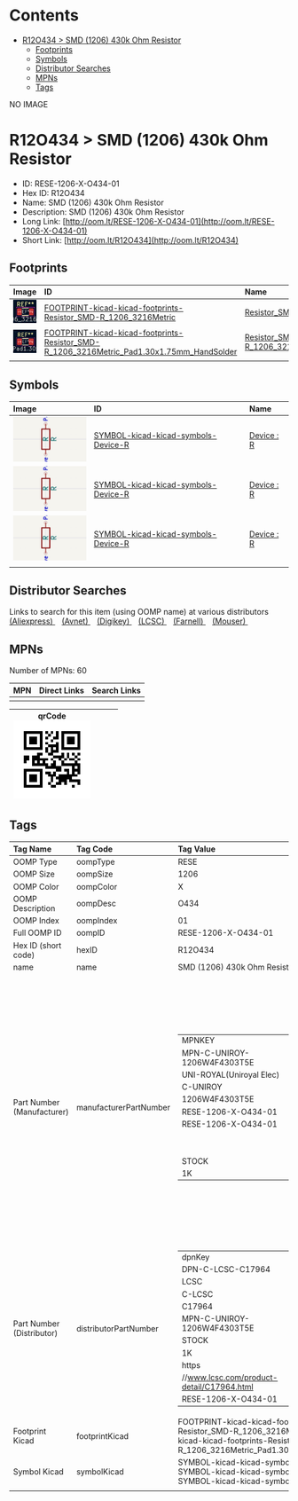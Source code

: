 



Contents
========

* [R12O434 > SMD (1206) 430k Ohm Resistor](#r12o434--smd-1206-430k-ohm-resistor)
	* [Footprints](#footprints)
	* [Symbols](#symbols)
	* [Distributor Searches](#distributor-searches)
	* [MPNs](#mpns)
	* [Tags](#tags)
  
NO IMAGE  
# R12O434 > SMD (1206) 430k Ohm Resistor

- ID: RESE-1206-X-O434-01
- Hex ID: R12O434
- Name: SMD (1206) 430k Ohm Resistor
- Description: SMD (1206) 430k Ohm Resistor
- Long Link: [http://oom.lt/RESE-1206-X-O434-01](http://oom.lt/RESE-1206-X-O434-01)
- Short Link: [http://oom.lt/R12O434](http://oom.lt/R12O434)

## Footprints
  

|Image|ID|Name|
| :--- | :--- | :--- |
|[![](https://raw.githubusercontent.com/oomlout/oomlout_OOMP_eda_V2/main/FOOTPRINT/kicad/kicad-footprints/Resistor_SMD/R_1206_3216Metric/image_140.png)](https://github.com/oomlout/oomlout_OOMP_eda_V2/tree/main/FOOTPRINT/kicad/kicad-footprints/Resistor_SMD/R_1206_3216Metric/)|[FOOTPRINT-kicad-kicad-footprints-Resistor_SMD-R_1206_3216Metric](https://github.com/oomlout/oomlout_OOMP_eda_V2/tree/main/FOOTPRINT/kicad/kicad-footprints/Resistor_SMD/R_1206_3216Metric/)|[Resistor_SMD : R_1206_3216Metric](https://github.com/oomlout/oomlout_OOMP_eda_V2/tree/main/FOOTPRINT/kicad/kicad-footprints/Resistor_SMD/R_1206_3216Metric/)|
|[![](https://raw.githubusercontent.com/oomlout/oomlout_OOMP_eda_V2/main/FOOTPRINT/kicad/kicad-footprints/Resistor_SMD/R_1206_3216Metric_Pad1.30x1.75mm_HandSolder/image_140.png)](https://github.com/oomlout/oomlout_OOMP_eda_V2/tree/main/FOOTPRINT/kicad/kicad-footprints/Resistor_SMD/R_1206_3216Metric_Pad1.30x1.75mm_HandSolder/)|[FOOTPRINT-kicad-kicad-footprints-Resistor_SMD-R_1206_3216Metric_Pad1.30x1.75mm_HandSolder](https://github.com/oomlout/oomlout_OOMP_eda_V2/tree/main/FOOTPRINT/kicad/kicad-footprints/Resistor_SMD/R_1206_3216Metric_Pad1.30x1.75mm_HandSolder/)|[Resistor_SMD : R_1206_3216Metric_Pad1.30x1.75mm_HandSolder](https://github.com/oomlout/oomlout_OOMP_eda_V2/tree/main/FOOTPRINT/kicad/kicad-footprints/Resistor_SMD/R_1206_3216Metric_Pad1.30x1.75mm_HandSolder/)|
||||

## Symbols
  

|Image|ID|Name|
| :--- | :--- | :--- |
|[![](https://raw.githubusercontent.com/oomlout/oomlout_OOMP_eda_V2/main/SYMBOL/kicad/kicad-symbols/Device/R/image_140.png)](https://github.com/oomlout/oomlout_OOMP_eda_V2/tree/main/SYMBOL/kicad/kicad-symbols/Device/R/)|[SYMBOL-kicad-kicad-symbols-Device-R](https://github.com/oomlout/oomlout_OOMP_eda_V2/tree/main/SYMBOL/kicad/kicad-symbols/Device/R/)|[Device : R](https://github.com/oomlout/oomlout_OOMP_eda_V2/tree/main/SYMBOL/kicad/kicad-symbols/Device/R/)|
|[![](https://raw.githubusercontent.com/oomlout/oomlout_OOMP_eda_V2/main/SYMBOL/kicad/kicad-symbols/Device/R/image_140.png)](https://github.com/oomlout/oomlout_OOMP_eda_V2/tree/main/SYMBOL/kicad/kicad-symbols/Device/R/)|[SYMBOL-kicad-kicad-symbols-Device-R](https://github.com/oomlout/oomlout_OOMP_eda_V2/tree/main/SYMBOL/kicad/kicad-symbols/Device/R/)|[Device : R](https://github.com/oomlout/oomlout_OOMP_eda_V2/tree/main/SYMBOL/kicad/kicad-symbols/Device/R/)|
|[![](https://raw.githubusercontent.com/oomlout/oomlout_OOMP_eda_V2/main/SYMBOL/kicad/kicad-symbols/Device/R/image_140.png)](https://github.com/oomlout/oomlout_OOMP_eda_V2/tree/main/SYMBOL/kicad/kicad-symbols/Device/R/)|[SYMBOL-kicad-kicad-symbols-Device-R](https://github.com/oomlout/oomlout_OOMP_eda_V2/tree/main/SYMBOL/kicad/kicad-symbols/Device/R/)|[Device : R](https://github.com/oomlout/oomlout_OOMP_eda_V2/tree/main/SYMBOL/kicad/kicad-symbols/Device/R/)|
||||

## Distributor Searches
  
Links to search for this item (using OOMP name) at various distributors  
[(Aliexpress) ](https://www.aliexpress.com/wholesale?SearchText=1117SMD+1206+430k+Ohm+Resistor)&nbsp;&nbsp;&nbsp;[(Avnet) ](https://www.avnet.com/shop/us/search/SMD+1206+430k+Ohm+Resistor)&nbsp;&nbsp;&nbsp;[(Digikey) ](https://www.digikey.co.uk/en/products/result?s=SMD+1206+430k+Ohm+Resistor)&nbsp;&nbsp;&nbsp;[(LCSC) ](https://www.lcsc.com/search?q=SMD+1206+430k+Ohm+Resistor)&nbsp;&nbsp;&nbsp;[(Farnell) ](https://uk.farnell.com/search?st=SMD+1206+430k+Ohm+Resistor)&nbsp;&nbsp;&nbsp;[(Mouser) ](https://www.mouser.com/c/?q=SMD+1206+430k+Ohm+Resistor)&nbsp;&nbsp;&nbsp;
## MPNs
  
Number of MPNs: 60  

|MPN|Direct Links|Search Links|
| :--- | :--- | :--- |
||||
  

|qrCode<br>[![](https://raw.githubusercontent.com/oomlout/oomlout_OOMP_parts_V2/main/RESE/1206/X/O434/01/qrCode_140.png)](https://github.com/oomlout/oomlout_OOMP_parts_V2/tree/main/RESE/1206/X/O434/01/qrCode.png)||||
| :---: | :---: | :---: | :---: |

## Tags
  

|Tag Name|Tag Code|Tag Value|
| :--- | :--- | :--- |
|OOMP Type|oompType|RESE|
|OOMP Size|oompSize|1206|
|OOMP Color|oompColor|X|
|OOMP Description|oompDesc|O434|
|OOMP Index|oompIndex|01|
|Full OOMP ID|oompID|RESE-1206-X-O434-01|
|Hex ID (short code)|hexID|R12O434|
|name|name|SMD (1206) 430k Ohm Resistor|
|Part Number (Manufacturer)|manufacturerPartNumber|<table><tr><td>MPNKEY</td></tr><tr><td> MPN-C-UNIROY-1206W4F4303T5E</td><td> MANUFACTURER</td></tr><tr><td> UNI-ROYAL(Uniroyal Elec)</td><td> MANUCODE</td></tr><tr><td> C-UNIROY</td><td> MPN</td></tr><tr><td> 1206W4F4303T5E</td><td> OOMPIDPARTIAL</td></tr><tr><td> RESE-1206-X-O434-01</td><td> OOMPID</td></tr><tr><td> RESE-1206-X-O434-01</td><td> LINK</td></tr><tr><td> </td><td> DESCRIPTION</td></tr><tr><td> </td><td> TAGS</td></tr><tr><td> STOCK</td></tr><tr><td>1K</td></tr></table></td><td> <table><tr><td>MPNKEY</td></tr><tr><td> MPN-C-UNIROY-1206W4J0434T5E</td><td> MANUFACTURER</td></tr><tr><td> UNI-ROYAL(Uniroyal Elec)</td><td> MANUCODE</td></tr><tr><td> C-UNIROY</td><td> MPN</td></tr><tr><td> 1206W4J0434T5E</td><td> OOMPIDPARTIAL</td></tr><tr><td> RESE-1206-X-O434-01</td><td> OOMPID</td></tr><tr><td> RESE-1206-X-O434-01</td><td> LINK</td></tr><tr><td> </td><td> DESCRIPTION</td></tr><tr><td> </td><td> TAGS</td></tr><tr><td> STOCK</td></tr><tr><td>1K</td></tr></table></td><td> <table><tr><td>MPNKEY</td></tr><tr><td> MPN-C-UNIROY-C73035</td><td> MANUFACTURER</td></tr><tr><td> UNI-ROYAL(Uniroyal Elec)</td><td> MANUCODE</td></tr><tr><td> C-UNIROY</td><td> MPN</td></tr><tr><td> C73035</td><td> OOMPIDPARTIAL</td></tr><tr><td> RESE-1206-X-O434-01</td><td> OOMPID</td></tr><tr><td> RESE-1206-X-O434-01</td><td> LINK</td></tr><tr><td> </td><td> DESCRIPTION</td></tr><tr><td> </td><td> TAGS</td></tr><tr><td> STOCK</td></tr><tr><td>1K</td></tr></table></td><td> <table><tr><td>MPNKEY</td></tr><tr><td> MPN-C-LIZELE-CR1206F44303G</td><td> MANUFACTURER</td></tr><tr><td> LIZ Elec</td><td> MANUCODE</td></tr><tr><td> C-LIZELE</td><td> MPN</td></tr><tr><td> CR1206F44303G</td><td> OOMPIDPARTIAL</td></tr><tr><td> RESE-1206-X-O434-01</td><td> OOMPID</td></tr><tr><td> RESE-1206-X-O434-01</td><td> LINK</td></tr><tr><td> </td><td> DESCRIPTION</td></tr><tr><td> </td><td> TAGS</td></tr><tr><td> STOCK</td></tr><tr><td>1K</td></tr></table></td><td> <table><tr><td>MPNKEY</td></tr><tr><td> MPN-C-RALEC-RTT064303FTP</td><td> MANUFACTURER</td></tr><tr><td> RALEC</td><td> MANUCODE</td></tr><tr><td> C-RALEC</td><td> MPN</td></tr><tr><td> RTT064303FTP</td><td> OOMPIDPARTIAL</td></tr><tr><td> RESE-1206-X-O434-01</td><td> OOMPID</td></tr><tr><td> RESE-1206-X-O434-01</td><td> LINK</td></tr><tr><td> </td><td> DESCRIPTION</td></tr><tr><td> </td><td> TAGS</td></tr><tr><td> </td></tr></table></td><td> <table><tr><td>MPNKEY</td></tr><tr><td> MPN-C-YAGEO-RC1206JR-07430KL</td><td> MANUFACTURER</td></tr><tr><td> YAGEO</td><td> MANUCODE</td></tr><tr><td> C-YAGEO</td><td> MPN</td></tr><tr><td> RC1206JR-07430KL</td><td> OOMPIDPARTIAL</td></tr><tr><td> RESE-1206-X-O434-01</td><td> OOMPID</td></tr><tr><td> RESE-1206-X-O434-01</td><td> LINK</td></tr><tr><td> </td><td> DESCRIPTION</td></tr><tr><td> </td><td> TAGS</td></tr><tr><td> STOCK</td></tr><tr><td>1K</td></tr></table></td><td> <table><tr><td>MPNKEY</td></tr><tr><td> MPN-C-RALEC-RTT06434JTP</td><td> MANUFACTURER</td></tr><tr><td> RALEC</td><td> MANUCODE</td></tr><tr><td> C-RALEC</td><td> MPN</td></tr><tr><td> RTT06434JTP</td><td> OOMPIDPARTIAL</td></tr><tr><td> RESE-1206-X-O434-01</td><td> OOMPID</td></tr><tr><td> RESE-1206-X-O434-01</td><td> LINK</td></tr><tr><td> </td><td> DESCRIPTION</td></tr><tr><td> </td><td> TAGS</td></tr><tr><td> STOCK</td></tr><tr><td>1K</td></tr></table></td><td> <table><tr><td>MPNKEY</td></tr><tr><td> MPN-C-WALSIN-WR12X4303FTL</td><td> MANUFACTURER</td></tr><tr><td> Walsin Tech Corp</td><td> MANUCODE</td></tr><tr><td> C-WALSIN</td><td> MPN</td></tr><tr><td> WR12X4303FTL</td><td> OOMPIDPARTIAL</td></tr><tr><td> RESE-1206-X-O434-01</td><td> OOMPID</td></tr><tr><td> RESE-1206-X-O434-01</td><td> LINK</td></tr><tr><td> </td><td> DESCRIPTION</td></tr><tr><td> </td><td> TAGS</td></tr><tr><td> STOCK</td></tr><tr><td>1K</td></tr></table></td><td> <table><tr><td>MPNKEY</td></tr><tr><td> MPN-C-EVEROH-HR1206F430KP05Z</td><td> MANUFACTURER</td></tr><tr><td> Ever Ohms Tech</td><td> MANUCODE</td></tr><tr><td> C-EVEROH</td><td> MPN</td></tr><tr><td> HR1206F430KP05Z</td><td> OOMPIDPARTIAL</td></tr><tr><td> RESE-1206-X-O434-01</td><td> OOMPID</td></tr><tr><td> RESE-1206-X-O434-01</td><td> LINK</td></tr><tr><td> </td><td> DESCRIPTION</td></tr><tr><td> </td><td> TAGS</td></tr><tr><td> STOCK</td></tr><tr><td>1K</td></tr></table></td><td> <table><tr><td>MPNKEY</td></tr><tr><td> MPN-C-TAITEC-RMS12JT434</td><td> MANUFACTURER</td></tr><tr><td> TA-I Tech</td><td> MANUCODE</td></tr><tr><td> C-TAITEC</td><td> MPN</td></tr><tr><td> RMS12JT434</td><td> OOMPIDPARTIAL</td></tr><tr><td> RESE-1206-X-O434-01</td><td> OOMPID</td></tr><tr><td> RESE-1206-X-O434-01</td><td> LINK</td></tr><tr><td> </td><td> DESCRIPTION</td></tr><tr><td> </td><td> TAGS</td></tr><tr><td> </td></tr></table></td><td> <table><tr><td>MPNKEY</td></tr><tr><td> MPN-C-YAGEO-AC1206FR-07430KL</td><td> MANUFACTURER</td></tr><tr><td> YAGEO</td><td> MANUCODE</td></tr><tr><td> C-YAGEO</td><td> MPN</td></tr><tr><td> AC1206FR-07430KL</td><td> OOMPIDPARTIAL</td></tr><tr><td> RESE-1206-X-O434-01</td><td> OOMPID</td></tr><tr><td> RESE-1206-X-O434-01</td><td> LINK</td></tr><tr><td> </td><td> DESCRIPTION</td></tr><tr><td> </td><td> TAGS</td></tr><tr><td> STOCK</td></tr><tr><td>1K</td></tr></table></td><td> <table><tr><td>MPNKEY</td></tr><tr><td> MPN-C-YAGEO-AC1206JR-07430KL</td><td> MANUFACTURER</td></tr><tr><td> YAGEO</td><td> MANUCODE</td></tr><tr><td> C-YAGEO</td><td> MPN</td></tr><tr><td> AC1206JR-07430KL</td><td> OOMPIDPARTIAL</td></tr><tr><td> RESE-1206-X-O434-01</td><td> OOMPID</td></tr><tr><td> RESE-1206-X-O434-01</td><td> LINK</td></tr><tr><td> </td><td> DESCRIPTION</td></tr><tr><td> </td><td> TAGS</td></tr><tr><td> STOCK</td></tr><tr><td>1K</td></tr></table></td><td> <table><tr><td>MPNKEY</td></tr><tr><td> MPN-C-FHGUAN-RS-06K434JT</td><td> MANUFACTURER</td></tr><tr><td> FH (Guangdong Fenghua Advanced Tech)</td><td> MANUCODE</td></tr><tr><td> C-FHGUAN</td><td> MPN</td></tr><tr><td> RS-06K434JT</td><td> OOMPIDPARTIAL</td></tr><tr><td> RESE-1206-X-O434-01</td><td> OOMPID</td></tr><tr><td> RESE-1206-X-O434-01</td><td> LINK</td></tr><tr><td> </td><td> DESCRIPTION</td></tr><tr><td> </td><td> TAGS</td></tr><tr><td> STOCK</td></tr><tr><td>1K</td></tr></table></td><td> <table><tr><td>MPNKEY</td></tr><tr><td> MPN-C-VIKING-AR06FTD4303</td><td> MANUFACTURER</td></tr><tr><td> Viking Tech</td><td> MANUCODE</td></tr><tr><td> C-VIKING</td><td> MPN</td></tr><tr><td> AR06FTD4303</td><td> OOMPIDPARTIAL</td></tr><tr><td> RESE-1206-X-O434-01</td><td> OOMPID</td></tr><tr><td> RESE-1206-X-O434-01</td><td> LINK</td></tr><tr><td> </td><td> DESCRIPTION</td></tr><tr><td> </td><td> TAGS</td></tr><tr><td> </td></tr></table></td><td> <table><tr><td>MPNKEY</td></tr><tr><td> MPN-C-FHGUAN-RS-06K4303FT</td><td> MANUFACTURER</td></tr><tr><td> FH (Guangdong Fenghua Advanced Tech)</td><td> MANUCODE</td></tr><tr><td> C-FHGUAN</td><td> MPN</td></tr><tr><td> RS-06K4303FT</td><td> OOMPIDPARTIAL</td></tr><tr><td> RESE-1206-X-O434-01</td><td> OOMPID</td></tr><tr><td> RESE-1206-X-O434-01</td><td> LINK</td></tr><tr><td> </td><td> DESCRIPTION</td></tr><tr><td> </td><td> TAGS</td></tr><tr><td> STOCK</td></tr><tr><td>1K</td></tr></table></td><td> <table><tr><td>MPNKEY</td></tr><tr><td> MPN-C-RESIST-AECR1206F430KK9</td><td> MANUFACTURER</td></tr><tr><td> Resistor.Today</td><td> MANUCODE</td></tr><tr><td> C-RESIST</td><td> MPN</td></tr><tr><td> AECR1206F430KK9</td><td> OOMPIDPARTIAL</td></tr><tr><td> RESE-1206-X-O434-01</td><td> OOMPID</td></tr><tr><td> RESE-1206-X-O434-01</td><td> LINK</td></tr><tr><td> </td><td> DESCRIPTION</td></tr><tr><td> </td><td> TAGS</td></tr><tr><td> STOCK</td></tr><tr><td>1K</td></tr></table></td><td> <table><tr><td>MPNKEY</td></tr><tr><td> MPN-C-WALSIN-WR12X434JTL</td><td> MANUFACTURER</td></tr><tr><td> Walsin Tech Corp</td><td> MANUCODE</td></tr><tr><td> C-WALSIN</td><td> MPN</td></tr><tr><td> WR12X434JTL</td><td> OOMPIDPARTIAL</td></tr><tr><td> RESE-1206-X-O434-01</td><td> OOMPID</td></tr><tr><td> RESE-1206-X-O434-01</td><td> LINK</td></tr><tr><td> </td><td> DESCRIPTION</td></tr><tr><td> </td><td> TAGS</td></tr><tr><td> </td></tr></table></td><td> <table><tr><td>MPNKEY</td></tr><tr><td> MPN-C-UNIROY-HV06W4J0434T5E</td><td> MANUFACTURER</td></tr><tr><td> UNI-ROYAL(Uniroyal Elec)</td><td> MANUCODE</td></tr><tr><td> C-UNIROY</td><td> MPN</td></tr><tr><td> HV06W4J0434T5E</td><td> OOMPIDPARTIAL</td></tr><tr><td> RESE-1206-X-O434-01</td><td> OOMPID</td></tr><tr><td> RESE-1206-X-O434-01</td><td> LINK</td></tr><tr><td> </td><td> DESCRIPTION</td></tr><tr><td> </td><td> TAGS</td></tr><tr><td> STOCK</td></tr><tr><td>1K</td></tr></table></td><td> <table><tr><td>MPNKEY</td></tr><tr><td> MPN-C-EVEROH-CR1206J430KP05</td><td> MANUFACTURER</td></tr><tr><td> Ever Ohms Tech</td><td> MANUCODE</td></tr><tr><td> C-EVEROH</td><td> MPN</td></tr><tr><td> CR1206J430KP05</td><td> OOMPIDPARTIAL</td></tr><tr><td> RESE-1206-X-O434-01</td><td> OOMPID</td></tr><tr><td> RESE-1206-X-O434-01</td><td> LINK</td></tr><tr><td> </td><td> DESCRIPTION</td></tr><tr><td> </td><td> TAGS</td></tr><tr><td> </td></tr></table></td><td> <table><tr><td>MPNKEY</td></tr><tr><td> MPN-C-YAGEO-RC1206FR-07430KL</td><td> MANUFACTURER</td></tr><tr><td> YAGEO</td><td> MANUCODE</td></tr><tr><td> C-YAGEO</td><td> MPN</td></tr><tr><td> RC1206FR-07430KL</td><td> OOMPIDPARTIAL</td></tr><tr><td> RESE-1206-X-O434-01</td><td> OOMPID</td></tr><tr><td> RESE-1206-X-O434-01</td><td> LINK</td></tr><tr><td> </td><td> DESCRIPTION</td></tr><tr><td> </td><td> TAGS</td></tr><tr><td> </td></tr></table></td><td> <table><tr><td>MPNKEY</td></tr><tr><td> MPN-C-UNIROY-TC0625B4303T5K</td><td> MANUFACTURER</td></tr><tr><td> UNI-ROYAL(Uniroyal Elec)</td><td> MANUCODE</td></tr><tr><td> C-UNIROY</td><td> MPN</td></tr><tr><td> TC0625B4303T5K</td><td> OOMPIDPARTIAL</td></tr><tr><td> RESE-1206-X-O434-01</td><td> OOMPID</td></tr><tr><td> RESE-1206-X-O434-01</td><td> LINK</td></tr><tr><td> </td><td> DESCRIPTION</td></tr><tr><td> </td><td> TAGS</td></tr><tr><td> </td></tr></table></td><td> <table><tr><td>MPNKEY</td></tr><tr><td> MPN-C-SUSUMU-RGV3216P-4303-B-T1</td><td> MANUFACTURER</td></tr><tr><td> SUSUMU</td><td> MANUCODE</td></tr><tr><td> C-SUSUMU</td><td> MPN</td></tr><tr><td> RGV3216P-4303-B-T1</td><td> OOMPIDPARTIAL</td></tr><tr><td> RESE-1206-X-O434-01</td><td> OOMPID</td></tr><tr><td> RESE-1206-X-O434-01</td><td> LINK</td></tr><tr><td> </td><td> DESCRIPTION</td></tr><tr><td> </td><td> TAGS</td></tr><tr><td> </td></tr></table></td><td> <table><tr><td>MPNKEY</td></tr><tr><td> MPN-C-SUSUMU-RG3216N-4303-B-T5</td><td> MANUFACTURER</td></tr><tr><td> SUSUMU</td><td> MANUCODE</td></tr><tr><td> C-SUSUMU</td><td> MPN</td></tr><tr><td> RG3216N-4303-B-T5</td><td> OOMPIDPARTIAL</td></tr><tr><td> RESE-1206-X-O434-01</td><td> OOMPID</td></tr><tr><td> RESE-1206-X-O434-01</td><td> LINK</td></tr><tr><td> </td><td> DESCRIPTION</td></tr><tr><td> </td><td> TAGS</td></tr><tr><td> </td></tr></table></td><td> <table><tr><td>MPNKEY</td></tr><tr><td> MPN-C-SUSUMU-RG3216P-4303-B-T1</td><td> MANUFACTURER</td></tr><tr><td> SUSUMU</td><td> MANUCODE</td></tr><tr><td> C-SUSUMU</td><td> MPN</td></tr><tr><td> RG3216P-4303-B-T1</td><td> OOMPIDPARTIAL</td></tr><tr><td> RESE-1206-X-O434-01</td><td> OOMPID</td></tr><tr><td> RESE-1206-X-O434-01</td><td> LINK</td></tr><tr><td> </td><td> DESCRIPTION</td></tr><tr><td> </td><td> TAGS</td></tr><tr><td> </td></tr></table></td><td> <table><tr><td>MPNKEY</td></tr><tr><td> MPN-C-PANASO-ERJ-8ENF4303V</td><td> MANUFACTURER</td></tr><tr><td> PANASONIC</td><td> MANUCODE</td></tr><tr><td> C-PANASO</td><td> MPN</td></tr><tr><td> ERJ-8ENF4303V</td><td> OOMPIDPARTIAL</td></tr><tr><td> RESE-1206-X-O434-01</td><td> OOMPID</td></tr><tr><td> RESE-1206-X-O434-01</td><td> LINK</td></tr><tr><td> </td><td> DESCRIPTION</td></tr><tr><td> </td><td> TAGS</td></tr><tr><td> </td></tr></table></td><td> <table><tr><td>MPNKEY</td></tr><tr><td> MPN-C-PANASO-ERJ-8GEYJ434V</td><td> MANUFACTURER</td></tr><tr><td> PANASONIC</td><td> MANUCODE</td></tr><tr><td> C-PANASO</td><td> MPN</td></tr><tr><td> ERJ-8GEYJ434V</td><td> OOMPIDPARTIAL</td></tr><tr><td> RESE-1206-X-O434-01</td><td> OOMPID</td></tr><tr><td> RESE-1206-X-O434-01</td><td> LINK</td></tr><tr><td> </td><td> DESCRIPTION</td></tr><tr><td> </td><td> TAGS</td></tr><tr><td> </td></tr></table></td><td> <table><tr><td>MPNKEY</td></tr><tr><td> MPN-C-PANASO-ERJ-P08J434V</td><td> MANUFACTURER</td></tr><tr><td> PANASONIC</td><td> MANUCODE</td></tr><tr><td> C-PANASO</td><td> MPN</td></tr><tr><td> ERJ-P08J434V</td><td> OOMPIDPARTIAL</td></tr><tr><td> RESE-1206-X-O434-01</td><td> OOMPID</td></tr><tr><td> RESE-1206-X-O434-01</td><td> LINK</td></tr><tr><td> </td><td> DESCRIPTION</td></tr><tr><td> </td><td> TAGS</td></tr><tr><td> </td></tr></table></td><td> <table><tr><td>MPNKEY</td></tr><tr><td> MPN-C-TECONN-CRGH1206J430K</td><td> MANUFACTURER</td></tr><tr><td> TE Connectivity</td><td> MANUCODE</td></tr><tr><td> C-TECONN</td><td> MPN</td></tr><tr><td> CRGH1206J430K</td><td> OOMPIDPARTIAL</td></tr><tr><td> RESE-1206-X-O434-01</td><td> OOMPID</td></tr><tr><td> RESE-1206-X-O434-01</td><td> LINK</td></tr><tr><td> </td><td> DESCRIPTION</td></tr><tr><td> </td><td> TAGS</td></tr><tr><td> </td></tr></table></td><td> <table><tr><td>MPNKEY</td></tr><tr><td> MPN-C-ROHMSE-KTR18EZPJ434</td><td> MANUFACTURER</td></tr><tr><td> ROHM Semicon</td><td> MANUCODE</td></tr><tr><td> C-ROHMSE</td><td> MPN</td></tr><tr><td> KTR18EZPJ434</td><td> OOMPIDPARTIAL</td></tr><tr><td> RESE-1206-X-O434-01</td><td> OOMPID</td></tr><tr><td> RESE-1206-X-O434-01</td><td> LINK</td></tr><tr><td> </td><td> DESCRIPTION</td></tr><tr><td> </td><td> TAGS</td></tr><tr><td> </td></tr></table></td><td> <table><tr><td>MPNKEY</td></tr><tr><td> MPN-C-YAGEO-RT1206FRD07430KL</td><td> MANUFACTURER</td></tr><tr><td> YAGEO</td><td> MANUCODE</td></tr><tr><td> C-YAGEO</td><td> MPN</td></tr><tr><td> RT1206FRD07430KL</td><td> OOMPIDPARTIAL</td></tr><tr><td> RESE-1206-X-O434-01</td><td> OOMPID</td></tr><tr><td> RESE-1206-X-O434-01</td><td> LINK</td></tr><tr><td> </td><td> DESCRIPTION</td></tr><tr><td> </td><td> TAGS</td></tr><tr><td> </td></tr></table></td><td> <table><tr><td>MPNKEY</td></tr><tr><td> MPN-C-UNIROY-1206W4F4303T5E</td><td> MANUFACTURER</td></tr><tr><td> UNI-ROYAL(Uniroyal Elec)</td><td> MANUCODE</td></tr><tr><td> C-UNIROY</td><td> MPN</td></tr><tr><td> 1206W4F4303T5E</td><td> OOMPIDPARTIAL</td></tr><tr><td> RESE-1206-X-O434-01</td><td> OOMPID</td></tr><tr><td> RESE-1206-X-O434-01</td><td> LINK</td></tr><tr><td> </td><td> DESCRIPTION</td></tr><tr><td> </td><td> TAGS</td></tr><tr><td> STOCK</td></tr><tr><td>1K</td></tr></table></td><td> <table><tr><td>MPNKEY</td></tr><tr><td> MPN-C-UNIROY-1206W4J0434T5E</td><td> MANUFACTURER</td></tr><tr><td> UNI-ROYAL(Uniroyal Elec)</td><td> MANUCODE</td></tr><tr><td> C-UNIROY</td><td> MPN</td></tr><tr><td> 1206W4J0434T5E</td><td> OOMPIDPARTIAL</td></tr><tr><td> RESE-1206-X-O434-01</td><td> OOMPID</td></tr><tr><td> RESE-1206-X-O434-01</td><td> LINK</td></tr><tr><td> </td><td> DESCRIPTION</td></tr><tr><td> </td><td> TAGS</td></tr><tr><td> STOCK</td></tr><tr><td>1K</td></tr></table></td><td> <table><tr><td>MPNKEY</td></tr><tr><td> MPN-C-UNIROY-C73035</td><td> MANUFACTURER</td></tr><tr><td> UNI-ROYAL(Uniroyal Elec)</td><td> MANUCODE</td></tr><tr><td> C-UNIROY</td><td> MPN</td></tr><tr><td> C73035</td><td> OOMPIDPARTIAL</td></tr><tr><td> RESE-1206-X-O434-01</td><td> OOMPID</td></tr><tr><td> RESE-1206-X-O434-01</td><td> LINK</td></tr><tr><td> </td><td> DESCRIPTION</td></tr><tr><td> </td><td> TAGS</td></tr><tr><td> STOCK</td></tr><tr><td>1K</td></tr></table></td><td> <table><tr><td>MPNKEY</td></tr><tr><td> MPN-C-LIZELE-CR1206F44303G</td><td> MANUFACTURER</td></tr><tr><td> LIZ Elec</td><td> MANUCODE</td></tr><tr><td> C-LIZELE</td><td> MPN</td></tr><tr><td> CR1206F44303G</td><td> OOMPIDPARTIAL</td></tr><tr><td> RESE-1206-X-O434-01</td><td> OOMPID</td></tr><tr><td> RESE-1206-X-O434-01</td><td> LINK</td></tr><tr><td> </td><td> DESCRIPTION</td></tr><tr><td> </td><td> TAGS</td></tr><tr><td> STOCK</td></tr><tr><td>1K</td></tr></table></td><td> <table><tr><td>MPNKEY</td></tr><tr><td> MPN-C-RALEC-RTT064303FTP</td><td> MANUFACTURER</td></tr><tr><td> RALEC</td><td> MANUCODE</td></tr><tr><td> C-RALEC</td><td> MPN</td></tr><tr><td> RTT064303FTP</td><td> OOMPIDPARTIAL</td></tr><tr><td> RESE-1206-X-O434-01</td><td> OOMPID</td></tr><tr><td> RESE-1206-X-O434-01</td><td> LINK</td></tr><tr><td> </td><td> DESCRIPTION</td></tr><tr><td> </td><td> TAGS</td></tr><tr><td> </td></tr></table></td><td> <table><tr><td>MPNKEY</td></tr><tr><td> MPN-C-YAGEO-RC1206JR-07430KL</td><td> MANUFACTURER</td></tr><tr><td> YAGEO</td><td> MANUCODE</td></tr><tr><td> C-YAGEO</td><td> MPN</td></tr><tr><td> RC1206JR-07430KL</td><td> OOMPIDPARTIAL</td></tr><tr><td> RESE-1206-X-O434-01</td><td> OOMPID</td></tr><tr><td> RESE-1206-X-O434-01</td><td> LINK</td></tr><tr><td> </td><td> DESCRIPTION</td></tr><tr><td> </td><td> TAGS</td></tr><tr><td> STOCK</td></tr><tr><td>1K</td></tr></table></td><td> <table><tr><td>MPNKEY</td></tr><tr><td> MPN-C-RALEC-RTT06434JTP</td><td> MANUFACTURER</td></tr><tr><td> RALEC</td><td> MANUCODE</td></tr><tr><td> C-RALEC</td><td> MPN</td></tr><tr><td> RTT06434JTP</td><td> OOMPIDPARTIAL</td></tr><tr><td> RESE-1206-X-O434-01</td><td> OOMPID</td></tr><tr><td> RESE-1206-X-O434-01</td><td> LINK</td></tr><tr><td> </td><td> DESCRIPTION</td></tr><tr><td> </td><td> TAGS</td></tr><tr><td> STOCK</td></tr><tr><td>1K</td></tr></table></td><td> <table><tr><td>MPNKEY</td></tr><tr><td> MPN-C-WALSIN-WR12X4303FTL</td><td> MANUFACTURER</td></tr><tr><td> Walsin Tech Corp</td><td> MANUCODE</td></tr><tr><td> C-WALSIN</td><td> MPN</td></tr><tr><td> WR12X4303FTL</td><td> OOMPIDPARTIAL</td></tr><tr><td> RESE-1206-X-O434-01</td><td> OOMPID</td></tr><tr><td> RESE-1206-X-O434-01</td><td> LINK</td></tr><tr><td> </td><td> DESCRIPTION</td></tr><tr><td> </td><td> TAGS</td></tr><tr><td> STOCK</td></tr><tr><td>1K</td></tr></table></td><td> <table><tr><td>MPNKEY</td></tr><tr><td> MPN-C-EVEROH-HR1206F430KP05Z</td><td> MANUFACTURER</td></tr><tr><td> Ever Ohms Tech</td><td> MANUCODE</td></tr><tr><td> C-EVEROH</td><td> MPN</td></tr><tr><td> HR1206F430KP05Z</td><td> OOMPIDPARTIAL</td></tr><tr><td> RESE-1206-X-O434-01</td><td> OOMPID</td></tr><tr><td> RESE-1206-X-O434-01</td><td> LINK</td></tr><tr><td> </td><td> DESCRIPTION</td></tr><tr><td> </td><td> TAGS</td></tr><tr><td> STOCK</td></tr><tr><td>1K</td></tr></table></td><td> <table><tr><td>MPNKEY</td></tr><tr><td> MPN-C-TAITEC-RMS12JT434</td><td> MANUFACTURER</td></tr><tr><td> TA-I Tech</td><td> MANUCODE</td></tr><tr><td> C-TAITEC</td><td> MPN</td></tr><tr><td> RMS12JT434</td><td> OOMPIDPARTIAL</td></tr><tr><td> RESE-1206-X-O434-01</td><td> OOMPID</td></tr><tr><td> RESE-1206-X-O434-01</td><td> LINK</td></tr><tr><td> </td><td> DESCRIPTION</td></tr><tr><td> </td><td> TAGS</td></tr><tr><td> </td></tr></table></td><td> <table><tr><td>MPNKEY</td></tr><tr><td> MPN-C-YAGEO-AC1206FR-07430KL</td><td> MANUFACTURER</td></tr><tr><td> YAGEO</td><td> MANUCODE</td></tr><tr><td> C-YAGEO</td><td> MPN</td></tr><tr><td> AC1206FR-07430KL</td><td> OOMPIDPARTIAL</td></tr><tr><td> RESE-1206-X-O434-01</td><td> OOMPID</td></tr><tr><td> RESE-1206-X-O434-01</td><td> LINK</td></tr><tr><td> </td><td> DESCRIPTION</td></tr><tr><td> </td><td> TAGS</td></tr><tr><td> STOCK</td></tr><tr><td>1K</td></tr></table></td><td> <table><tr><td>MPNKEY</td></tr><tr><td> MPN-C-YAGEO-AC1206JR-07430KL</td><td> MANUFACTURER</td></tr><tr><td> YAGEO</td><td> MANUCODE</td></tr><tr><td> C-YAGEO</td><td> MPN</td></tr><tr><td> AC1206JR-07430KL</td><td> OOMPIDPARTIAL</td></tr><tr><td> RESE-1206-X-O434-01</td><td> OOMPID</td></tr><tr><td> RESE-1206-X-O434-01</td><td> LINK</td></tr><tr><td> </td><td> DESCRIPTION</td></tr><tr><td> </td><td> TAGS</td></tr><tr><td> STOCK</td></tr><tr><td>1K</td></tr></table></td><td> <table><tr><td>MPNKEY</td></tr><tr><td> MPN-C-FHGUAN-RS-06K434JT</td><td> MANUFACTURER</td></tr><tr><td> FH (Guangdong Fenghua Advanced Tech)</td><td> MANUCODE</td></tr><tr><td> C-FHGUAN</td><td> MPN</td></tr><tr><td> RS-06K434JT</td><td> OOMPIDPARTIAL</td></tr><tr><td> RESE-1206-X-O434-01</td><td> OOMPID</td></tr><tr><td> RESE-1206-X-O434-01</td><td> LINK</td></tr><tr><td> </td><td> DESCRIPTION</td></tr><tr><td> </td><td> TAGS</td></tr><tr><td> STOCK</td></tr><tr><td>1K</td></tr></table></td><td> <table><tr><td>MPNKEY</td></tr><tr><td> MPN-C-VIKING-AR06FTD4303</td><td> MANUFACTURER</td></tr><tr><td> Viking Tech</td><td> MANUCODE</td></tr><tr><td> C-VIKING</td><td> MPN</td></tr><tr><td> AR06FTD4303</td><td> OOMPIDPARTIAL</td></tr><tr><td> RESE-1206-X-O434-01</td><td> OOMPID</td></tr><tr><td> RESE-1206-X-O434-01</td><td> LINK</td></tr><tr><td> </td><td> DESCRIPTION</td></tr><tr><td> </td><td> TAGS</td></tr><tr><td> </td></tr></table></td><td> <table><tr><td>MPNKEY</td></tr><tr><td> MPN-C-FHGUAN-RS-06K4303FT</td><td> MANUFACTURER</td></tr><tr><td> FH (Guangdong Fenghua Advanced Tech)</td><td> MANUCODE</td></tr><tr><td> C-FHGUAN</td><td> MPN</td></tr><tr><td> RS-06K4303FT</td><td> OOMPIDPARTIAL</td></tr><tr><td> RESE-1206-X-O434-01</td><td> OOMPID</td></tr><tr><td> RESE-1206-X-O434-01</td><td> LINK</td></tr><tr><td> </td><td> DESCRIPTION</td></tr><tr><td> </td><td> TAGS</td></tr><tr><td> STOCK</td></tr><tr><td>1K</td></tr></table></td><td> <table><tr><td>MPNKEY</td></tr><tr><td> MPN-C-RESIST-AECR1206F430KK9</td><td> MANUFACTURER</td></tr><tr><td> Resistor.Today</td><td> MANUCODE</td></tr><tr><td> C-RESIST</td><td> MPN</td></tr><tr><td> AECR1206F430KK9</td><td> OOMPIDPARTIAL</td></tr><tr><td> RESE-1206-X-O434-01</td><td> OOMPID</td></tr><tr><td> RESE-1206-X-O434-01</td><td> LINK</td></tr><tr><td> </td><td> DESCRIPTION</td></tr><tr><td> </td><td> TAGS</td></tr><tr><td> STOCK</td></tr><tr><td>1K</td></tr></table></td><td> <table><tr><td>MPNKEY</td></tr><tr><td> MPN-C-WALSIN-WR12X434JTL</td><td> MANUFACTURER</td></tr><tr><td> Walsin Tech Corp</td><td> MANUCODE</td></tr><tr><td> C-WALSIN</td><td> MPN</td></tr><tr><td> WR12X434JTL</td><td> OOMPIDPARTIAL</td></tr><tr><td> RESE-1206-X-O434-01</td><td> OOMPID</td></tr><tr><td> RESE-1206-X-O434-01</td><td> LINK</td></tr><tr><td> </td><td> DESCRIPTION</td></tr><tr><td> </td><td> TAGS</td></tr><tr><td> </td></tr></table></td><td> <table><tr><td>MPNKEY</td></tr><tr><td> MPN-C-UNIROY-HV06W4J0434T5E</td><td> MANUFACTURER</td></tr><tr><td> UNI-ROYAL(Uniroyal Elec)</td><td> MANUCODE</td></tr><tr><td> C-UNIROY</td><td> MPN</td></tr><tr><td> HV06W4J0434T5E</td><td> OOMPIDPARTIAL</td></tr><tr><td> RESE-1206-X-O434-01</td><td> OOMPID</td></tr><tr><td> RESE-1206-X-O434-01</td><td> LINK</td></tr><tr><td> </td><td> DESCRIPTION</td></tr><tr><td> </td><td> TAGS</td></tr><tr><td> STOCK</td></tr><tr><td>1K</td></tr></table></td><td> <table><tr><td>MPNKEY</td></tr><tr><td> MPN-C-EVEROH-CR1206J430KP05</td><td> MANUFACTURER</td></tr><tr><td> Ever Ohms Tech</td><td> MANUCODE</td></tr><tr><td> C-EVEROH</td><td> MPN</td></tr><tr><td> CR1206J430KP05</td><td> OOMPIDPARTIAL</td></tr><tr><td> RESE-1206-X-O434-01</td><td> OOMPID</td></tr><tr><td> RESE-1206-X-O434-01</td><td> LINK</td></tr><tr><td> </td><td> DESCRIPTION</td></tr><tr><td> </td><td> TAGS</td></tr><tr><td> </td></tr></table></td><td> <table><tr><td>MPNKEY</td></tr><tr><td> MPN-C-YAGEO-RC1206FR-07430KL</td><td> MANUFACTURER</td></tr><tr><td> YAGEO</td><td> MANUCODE</td></tr><tr><td> C-YAGEO</td><td> MPN</td></tr><tr><td> RC1206FR-07430KL</td><td> OOMPIDPARTIAL</td></tr><tr><td> RESE-1206-X-O434-01</td><td> OOMPID</td></tr><tr><td> RESE-1206-X-O434-01</td><td> LINK</td></tr><tr><td> </td><td> DESCRIPTION</td></tr><tr><td> </td><td> TAGS</td></tr><tr><td> </td></tr></table></td><td> <table><tr><td>MPNKEY</td></tr><tr><td> MPN-C-UNIROY-TC0625B4303T5K</td><td> MANUFACTURER</td></tr><tr><td> UNI-ROYAL(Uniroyal Elec)</td><td> MANUCODE</td></tr><tr><td> C-UNIROY</td><td> MPN</td></tr><tr><td> TC0625B4303T5K</td><td> OOMPIDPARTIAL</td></tr><tr><td> RESE-1206-X-O434-01</td><td> OOMPID</td></tr><tr><td> RESE-1206-X-O434-01</td><td> LINK</td></tr><tr><td> </td><td> DESCRIPTION</td></tr><tr><td> </td><td> TAGS</td></tr><tr><td> </td></tr></table></td><td> <table><tr><td>MPNKEY</td></tr><tr><td> MPN-C-SUSUMU-RGV3216P-4303-B-T1</td><td> MANUFACTURER</td></tr><tr><td> SUSUMU</td><td> MANUCODE</td></tr><tr><td> C-SUSUMU</td><td> MPN</td></tr><tr><td> RGV3216P-4303-B-T1</td><td> OOMPIDPARTIAL</td></tr><tr><td> RESE-1206-X-O434-01</td><td> OOMPID</td></tr><tr><td> RESE-1206-X-O434-01</td><td> LINK</td></tr><tr><td> </td><td> DESCRIPTION</td></tr><tr><td> </td><td> TAGS</td></tr><tr><td> </td></tr></table></td><td> <table><tr><td>MPNKEY</td></tr><tr><td> MPN-C-SUSUMU-RG3216N-4303-B-T5</td><td> MANUFACTURER</td></tr><tr><td> SUSUMU</td><td> MANUCODE</td></tr><tr><td> C-SUSUMU</td><td> MPN</td></tr><tr><td> RG3216N-4303-B-T5</td><td> OOMPIDPARTIAL</td></tr><tr><td> RESE-1206-X-O434-01</td><td> OOMPID</td></tr><tr><td> RESE-1206-X-O434-01</td><td> LINK</td></tr><tr><td> </td><td> DESCRIPTION</td></tr><tr><td> </td><td> TAGS</td></tr><tr><td> </td></tr></table></td><td> <table><tr><td>MPNKEY</td></tr><tr><td> MPN-C-SUSUMU-RG3216P-4303-B-T1</td><td> MANUFACTURER</td></tr><tr><td> SUSUMU</td><td> MANUCODE</td></tr><tr><td> C-SUSUMU</td><td> MPN</td></tr><tr><td> RG3216P-4303-B-T1</td><td> OOMPIDPARTIAL</td></tr><tr><td> RESE-1206-X-O434-01</td><td> OOMPID</td></tr><tr><td> RESE-1206-X-O434-01</td><td> LINK</td></tr><tr><td> </td><td> DESCRIPTION</td></tr><tr><td> </td><td> TAGS</td></tr><tr><td> </td></tr></table></td><td> <table><tr><td>MPNKEY</td></tr><tr><td> MPN-C-PANASO-ERJ-8ENF4303V</td><td> MANUFACTURER</td></tr><tr><td> PANASONIC</td><td> MANUCODE</td></tr><tr><td> C-PANASO</td><td> MPN</td></tr><tr><td> ERJ-8ENF4303V</td><td> OOMPIDPARTIAL</td></tr><tr><td> RESE-1206-X-O434-01</td><td> OOMPID</td></tr><tr><td> RESE-1206-X-O434-01</td><td> LINK</td></tr><tr><td> </td><td> DESCRIPTION</td></tr><tr><td> </td><td> TAGS</td></tr><tr><td> </td></tr></table></td><td> <table><tr><td>MPNKEY</td></tr><tr><td> MPN-C-PANASO-ERJ-8GEYJ434V</td><td> MANUFACTURER</td></tr><tr><td> PANASONIC</td><td> MANUCODE</td></tr><tr><td> C-PANASO</td><td> MPN</td></tr><tr><td> ERJ-8GEYJ434V</td><td> OOMPIDPARTIAL</td></tr><tr><td> RESE-1206-X-O434-01</td><td> OOMPID</td></tr><tr><td> RESE-1206-X-O434-01</td><td> LINK</td></tr><tr><td> </td><td> DESCRIPTION</td></tr><tr><td> </td><td> TAGS</td></tr><tr><td> </td></tr></table></td><td> <table><tr><td>MPNKEY</td></tr><tr><td> MPN-C-PANASO-ERJ-P08J434V</td><td> MANUFACTURER</td></tr><tr><td> PANASONIC</td><td> MANUCODE</td></tr><tr><td> C-PANASO</td><td> MPN</td></tr><tr><td> ERJ-P08J434V</td><td> OOMPIDPARTIAL</td></tr><tr><td> RESE-1206-X-O434-01</td><td> OOMPID</td></tr><tr><td> RESE-1206-X-O434-01</td><td> LINK</td></tr><tr><td> </td><td> DESCRIPTION</td></tr><tr><td> </td><td> TAGS</td></tr><tr><td> </td></tr></table></td><td> <table><tr><td>MPNKEY</td></tr><tr><td> MPN-C-TECONN-CRGH1206J430K</td><td> MANUFACTURER</td></tr><tr><td> TE Connectivity</td><td> MANUCODE</td></tr><tr><td> C-TECONN</td><td> MPN</td></tr><tr><td> CRGH1206J430K</td><td> OOMPIDPARTIAL</td></tr><tr><td> RESE-1206-X-O434-01</td><td> OOMPID</td></tr><tr><td> RESE-1206-X-O434-01</td><td> LINK</td></tr><tr><td> </td><td> DESCRIPTION</td></tr><tr><td> </td><td> TAGS</td></tr><tr><td> </td></tr></table></td><td> <table><tr><td>MPNKEY</td></tr><tr><td> MPN-C-ROHMSE-KTR18EZPJ434</td><td> MANUFACTURER</td></tr><tr><td> ROHM Semicon</td><td> MANUCODE</td></tr><tr><td> C-ROHMSE</td><td> MPN</td></tr><tr><td> KTR18EZPJ434</td><td> OOMPIDPARTIAL</td></tr><tr><td> RESE-1206-X-O434-01</td><td> OOMPID</td></tr><tr><td> RESE-1206-X-O434-01</td><td> LINK</td></tr><tr><td> </td><td> DESCRIPTION</td></tr><tr><td> </td><td> TAGS</td></tr><tr><td> </td></tr></table></td><td> <table><tr><td>MPNKEY</td></tr><tr><td> MPN-C-YAGEO-RT1206FRD07430KL</td><td> MANUFACTURER</td></tr><tr><td> YAGEO</td><td> MANUCODE</td></tr><tr><td> C-YAGEO</td><td> MPN</td></tr><tr><td> RT1206FRD07430KL</td><td> OOMPIDPARTIAL</td></tr><tr><td> RESE-1206-X-O434-01</td><td> OOMPID</td></tr><tr><td> RESE-1206-X-O434-01</td><td> LINK</td></tr><tr><td> </td><td> DESCRIPTION</td></tr><tr><td> </td><td> TAGS</td></tr><tr><td> </td></tr></table>|
|Part Number (Distributor)|distributorPartNumber|<table><tr><td>dpnKey</td></tr><tr><td> DPN-C-LCSC-C17964</td><td> DISTRIBUTOR</td></tr><tr><td> LCSC</td><td> DISTRCODE</td></tr><tr><td> C-LCSC</td><td> DPN</td></tr><tr><td> C17964</td><td> MPN</td></tr><tr><td> MPN-C-UNIROY-1206W4F4303T5E</td><td> TAGS</td></tr><tr><td> STOCK</td></tr><tr><td>1K</td><td> LINK</td></tr><tr><td> https</td></tr><tr><td>//www.lcsc.com/product-detail/C17964.html</td><td> OOMPID</td></tr><tr><td> RESE-1206-X-O434-01</td></tr></table></td><td> <table><tr><td>dpnKey</td></tr><tr><td> DPN-C-LCSC-C38809</td><td> DISTRIBUTOR</td></tr><tr><td> LCSC</td><td> DISTRCODE</td></tr><tr><td> C-LCSC</td><td> DPN</td></tr><tr><td> C38809</td><td> MPN</td></tr><tr><td> MPN-C-UNIROY-1206W4J0434T5E</td><td> TAGS</td></tr><tr><td> STOCK</td></tr><tr><td>1K</td><td> LINK</td></tr><tr><td> https</td></tr><tr><td>//www.lcsc.com/product-detail/C38809.html</td><td> OOMPID</td></tr><tr><td> RESE-1206-X-O434-01</td></tr></table></td><td> <table><tr><td>dpnKey</td></tr><tr><td> DPN-C-LCSC-C73035</td><td> DISTRIBUTOR</td></tr><tr><td> LCSC</td><td> DISTRCODE</td></tr><tr><td> C-LCSC</td><td> DPN</td></tr><tr><td> C73035</td><td> MPN</td></tr><tr><td> MPN-C-UNIROY-C73035</td><td> TAGS</td></tr><tr><td> STOCK</td></tr><tr><td>1K</td><td> LINK</td></tr><tr><td> https</td></tr><tr><td>//www.lcsc.com/product-detail/C73035.html</td><td> OOMPID</td></tr><tr><td> RESE-1206-X-O434-01</td></tr></table></td><td> <table><tr><td>dpnKey</td></tr><tr><td> DPN-C-LCSC-C102197</td><td> DISTRIBUTOR</td></tr><tr><td> LCSC</td><td> DISTRCODE</td></tr><tr><td> C-LCSC</td><td> DPN</td></tr><tr><td> C102197</td><td> MPN</td></tr><tr><td> MPN-C-LIZELE-CR1206F44303G</td><td> TAGS</td></tr><tr><td> STOCK</td></tr><tr><td>1K</td><td> LINK</td></tr><tr><td> https</td></tr><tr><td>//www.lcsc.com/product-detail/C102197.html</td><td> OOMPID</td></tr><tr><td> RESE-1206-X-O434-01</td></tr></table></td><td> <table><tr><td>dpnKey</td></tr><tr><td> DPN-C-LCSC-C104811</td><td> DISTRIBUTOR</td></tr><tr><td> LCSC</td><td> DISTRCODE</td></tr><tr><td> C-LCSC</td><td> DPN</td></tr><tr><td> C104811</td><td> MPN</td></tr><tr><td> MPN-C-RALEC-RTT064303FTP</td><td> TAGS</td></tr><tr><td> </td><td> LINK</td></tr><tr><td> https</td></tr><tr><td>//www.lcsc.com/product-detail/C104811.html</td><td> OOMPID</td></tr><tr><td> RESE-1206-X-O434-01</td></tr></table></td><td> <table><tr><td>dpnKey</td></tr><tr><td> DPN-C-LCSC-C137141</td><td> DISTRIBUTOR</td></tr><tr><td> LCSC</td><td> DISTRCODE</td></tr><tr><td> C-LCSC</td><td> DPN</td></tr><tr><td> C137141</td><td> MPN</td></tr><tr><td> MPN-C-YAGEO-RC1206JR-07430KL</td><td> TAGS</td></tr><tr><td> STOCK</td></tr><tr><td>1K</td><td> LINK</td></tr><tr><td> https</td></tr><tr><td>//www.lcsc.com/product-detail/C137141.html</td><td> OOMPID</td></tr><tr><td> RESE-1206-X-O434-01</td></tr></table></td><td> <table><tr><td>dpnKey</td></tr><tr><td> DPN-C-LCSC-C159540</td><td> DISTRIBUTOR</td></tr><tr><td> LCSC</td><td> DISTRCODE</td></tr><tr><td> C-LCSC</td><td> DPN</td></tr><tr><td> C159540</td><td> MPN</td></tr><tr><td> MPN-C-RALEC-RTT06434JTP</td><td> TAGS</td></tr><tr><td> STOCK</td></tr><tr><td>1K</td><td> LINK</td></tr><tr><td> https</td></tr><tr><td>//www.lcsc.com/product-detail/C159540.html</td><td> OOMPID</td></tr><tr><td> RESE-1206-X-O434-01</td></tr></table></td><td> <table><tr><td>dpnKey</td></tr><tr><td> DPN-C-LCSC-C171100</td><td> DISTRIBUTOR</td></tr><tr><td> LCSC</td><td> DISTRCODE</td></tr><tr><td> C-LCSC</td><td> DPN</td></tr><tr><td> C171100</td><td> MPN</td></tr><tr><td> MPN-C-WALSIN-WR12X4303FTL</td><td> TAGS</td></tr><tr><td> STOCK</td></tr><tr><td>1K</td><td> LINK</td></tr><tr><td> https</td></tr><tr><td>//www.lcsc.com/product-detail/C171100.html</td><td> OOMPID</td></tr><tr><td> RESE-1206-X-O434-01</td></tr></table></td><td> <table><tr><td>dpnKey</td></tr><tr><td> DPN-C-LCSC-C175505</td><td> DISTRIBUTOR</td></tr><tr><td> LCSC</td><td> DISTRCODE</td></tr><tr><td> C-LCSC</td><td> DPN</td></tr><tr><td> C175505</td><td> MPN</td></tr><tr><td> MPN-C-EVEROH-HR1206F430KP05Z</td><td> TAGS</td></tr><tr><td> STOCK</td></tr><tr><td>1K</td><td> LINK</td></tr><tr><td> https</td></tr><tr><td>//www.lcsc.com/product-detail/C175505.html</td><td> OOMPID</td></tr><tr><td> RESE-1206-X-O434-01</td></tr></table></td><td> <table><tr><td>dpnKey</td></tr><tr><td> DPN-C-LCSC-C212579</td><td> DISTRIBUTOR</td></tr><tr><td> LCSC</td><td> DISTRCODE</td></tr><tr><td> C-LCSC</td><td> DPN</td></tr><tr><td> C212579</td><td> MPN</td></tr><tr><td> MPN-C-TAITEC-RMS12JT434</td><td> TAGS</td></tr><tr><td> </td><td> LINK</td></tr><tr><td> https</td></tr><tr><td>//www.lcsc.com/product-detail/C212579.html</td><td> OOMPID</td></tr><tr><td> RESE-1206-X-O434-01</td></tr></table></td><td> <table><tr><td>dpnKey</td></tr><tr><td> DPN-C-LCSC-C229634</td><td> DISTRIBUTOR</td></tr><tr><td> LCSC</td><td> DISTRCODE</td></tr><tr><td> C-LCSC</td><td> DPN</td></tr><tr><td> C229634</td><td> MPN</td></tr><tr><td> MPN-C-YAGEO-AC1206FR-07430KL</td><td> TAGS</td></tr><tr><td> STOCK</td></tr><tr><td>1K</td><td> LINK</td></tr><tr><td> https</td></tr><tr><td>//www.lcsc.com/product-detail/C229634.html</td><td> OOMPID</td></tr><tr><td> RESE-1206-X-O434-01</td></tr></table></td><td> <table><tr><td>dpnKey</td></tr><tr><td> DPN-C-LCSC-C229948</td><td> DISTRIBUTOR</td></tr><tr><td> LCSC</td><td> DISTRCODE</td></tr><tr><td> C-LCSC</td><td> DPN</td></tr><tr><td> C229948</td><td> MPN</td></tr><tr><td> MPN-C-YAGEO-AC1206JR-07430KL</td><td> TAGS</td></tr><tr><td> STOCK</td></tr><tr><td>1K</td><td> LINK</td></tr><tr><td> https</td></tr><tr><td>//www.lcsc.com/product-detail/C229948.html</td><td> OOMPID</td></tr><tr><td> RESE-1206-X-O434-01</td></tr></table></td><td> <table><tr><td>dpnKey</td></tr><tr><td> DPN-C-LCSC-C286662</td><td> DISTRIBUTOR</td></tr><tr><td> LCSC</td><td> DISTRCODE</td></tr><tr><td> C-LCSC</td><td> DPN</td></tr><tr><td> C286662</td><td> MPN</td></tr><tr><td> MPN-C-FHGUAN-RS-06K434JT</td><td> TAGS</td></tr><tr><td> STOCK</td></tr><tr><td>1K</td><td> LINK</td></tr><tr><td> https</td></tr><tr><td>//www.lcsc.com/product-detail/C286662.html</td><td> OOMPID</td></tr><tr><td> RESE-1206-X-O434-01</td></tr></table></td><td> <table><tr><td>dpnKey</td></tr><tr><td> DPN-C-LCSC-C304139</td><td> DISTRIBUTOR</td></tr><tr><td> LCSC</td><td> DISTRCODE</td></tr><tr><td> C-LCSC</td><td> DPN</td></tr><tr><td> C304139</td><td> MPN</td></tr><tr><td> MPN-C-VIKING-AR06FTD4303</td><td> TAGS</td></tr><tr><td> </td><td> LINK</td></tr><tr><td> https</td></tr><tr><td>//www.lcsc.com/product-detail/C304139.html</td><td> OOMPID</td></tr><tr><td> RESE-1206-X-O434-01</td></tr></table></td><td> <table><tr><td>dpnKey</td></tr><tr><td> DPN-C-LCSC-C310354</td><td> DISTRIBUTOR</td></tr><tr><td> LCSC</td><td> DISTRCODE</td></tr><tr><td> C-LCSC</td><td> DPN</td></tr><tr><td> C310354</td><td> MPN</td></tr><tr><td> MPN-C-FHGUAN-RS-06K4303FT</td><td> TAGS</td></tr><tr><td> STOCK</td></tr><tr><td>1K</td><td> LINK</td></tr><tr><td> https</td></tr><tr><td>//www.lcsc.com/product-detail/C310354.html</td><td> OOMPID</td></tr><tr><td> RESE-1206-X-O434-01</td></tr></table></td><td> <table><tr><td>dpnKey</td></tr><tr><td> DPN-C-LCSC-C352074</td><td> DISTRIBUTOR</td></tr><tr><td> LCSC</td><td> DISTRCODE</td></tr><tr><td> C-LCSC</td><td> DPN</td></tr><tr><td> C352074</td><td> MPN</td></tr><tr><td> MPN-C-RESIST-AECR1206F430KK9</td><td> TAGS</td></tr><tr><td> STOCK</td></tr><tr><td>1K</td><td> LINK</td></tr><tr><td> https</td></tr><tr><td>//www.lcsc.com/product-detail/C352074.html</td><td> OOMPID</td></tr><tr><td> RESE-1206-X-O434-01</td></tr></table></td><td> <table><tr><td>dpnKey</td></tr><tr><td> DPN-C-LCSC-C364203</td><td> DISTRIBUTOR</td></tr><tr><td> LCSC</td><td> DISTRCODE</td></tr><tr><td> C-LCSC</td><td> DPN</td></tr><tr><td> C364203</td><td> MPN</td></tr><tr><td> MPN-C-WALSIN-WR12X434JTL</td><td> TAGS</td></tr><tr><td> </td><td> LINK</td></tr><tr><td> https</td></tr><tr><td>//www.lcsc.com/product-detail/C364203.html</td><td> OOMPID</td></tr><tr><td> RESE-1206-X-O434-01</td></tr></table></td><td> <table><tr><td>dpnKey</td></tr><tr><td> DPN-C-LCSC-C414755</td><td> DISTRIBUTOR</td></tr><tr><td> LCSC</td><td> DISTRCODE</td></tr><tr><td> C-LCSC</td><td> DPN</td></tr><tr><td> C414755</td><td> MPN</td></tr><tr><td> MPN-C-UNIROY-HV06W4J0434T5E</td><td> TAGS</td></tr><tr><td> STOCK</td></tr><tr><td>1K</td><td> LINK</td></tr><tr><td> https</td></tr><tr><td>//www.lcsc.com/product-detail/C414755.html</td><td> OOMPID</td></tr><tr><td> RESE-1206-X-O434-01</td></tr></table></td><td> <table><tr><td>dpnKey</td></tr><tr><td> DPN-C-LCSC-C429492</td><td> DISTRIBUTOR</td></tr><tr><td> LCSC</td><td> DISTRCODE</td></tr><tr><td> C-LCSC</td><td> DPN</td></tr><tr><td> C429492</td><td> MPN</td></tr><tr><td> MPN-C-EVEROH-CR1206J430KP05</td><td> TAGS</td></tr><tr><td> </td><td> LINK</td></tr><tr><td> https</td></tr><tr><td>//www.lcsc.com/product-detail/C429492.html</td><td> OOMPID</td></tr><tr><td> RESE-1206-X-O434-01</td></tr></table></td><td> <table><tr><td>dpnKey</td></tr><tr><td> DPN-C-LCSC-C488851</td><td> DISTRIBUTOR</td></tr><tr><td> LCSC</td><td> DISTRCODE</td></tr><tr><td> C-LCSC</td><td> DPN</td></tr><tr><td> C488851</td><td> MPN</td></tr><tr><td> MPN-C-YAGEO-RC1206FR-07430KL</td><td> TAGS</td></tr><tr><td> </td><td> LINK</td></tr><tr><td> https</td></tr><tr><td>//www.lcsc.com/product-detail/C488851.html</td><td> OOMPID</td></tr><tr><td> RESE-1206-X-O434-01</td></tr></table></td><td> <table><tr><td>dpnKey</td></tr><tr><td> DPN-C-LCSC-C517730</td><td> DISTRIBUTOR</td></tr><tr><td> LCSC</td><td> DISTRCODE</td></tr><tr><td> C-LCSC</td><td> DPN</td></tr><tr><td> C517730</td><td> MPN</td></tr><tr><td> MPN-C-UNIROY-TC0625B4303T5K</td><td> TAGS</td></tr><tr><td> </td><td> LINK</td></tr><tr><td> https</td></tr><tr><td>//www.lcsc.com/product-detail/C517730.html</td><td> OOMPID</td></tr><tr><td> RESE-1206-X-O434-01</td></tr></table></td><td> <table><tr><td>dpnKey</td></tr><tr><td> DPN-C-LCSC-C1513086</td><td> DISTRIBUTOR</td></tr><tr><td> LCSC</td><td> DISTRCODE</td></tr><tr><td> C-LCSC</td><td> DPN</td></tr><tr><td> C1513086</td><td> MPN</td></tr><tr><td> MPN-C-SUSUMU-RGV3216P-4303-B-T1</td><td> TAGS</td></tr><tr><td> </td><td> LINK</td></tr><tr><td> https</td></tr><tr><td>//www.lcsc.com/product-detail/C1513086.html</td><td> OOMPID</td></tr><tr><td> RESE-1206-X-O434-01</td></tr></table></td><td> <table><tr><td>dpnKey</td></tr><tr><td> DPN-C-LCSC-C1723747</td><td> DISTRIBUTOR</td></tr><tr><td> LCSC</td><td> DISTRCODE</td></tr><tr><td> C-LCSC</td><td> DPN</td></tr><tr><td> C1723747</td><td> MPN</td></tr><tr><td> MPN-C-SUSUMU-RG3216N-4303-B-T5</td><td> TAGS</td></tr><tr><td> </td><td> LINK</td></tr><tr><td> https</td></tr><tr><td>//www.lcsc.com/product-detail/C1723747.html</td><td> OOMPID</td></tr><tr><td> RESE-1206-X-O434-01</td></tr></table></td><td> <table><tr><td>dpnKey</td></tr><tr><td> DPN-C-LCSC-C2079740</td><td> DISTRIBUTOR</td></tr><tr><td> LCSC</td><td> DISTRCODE</td></tr><tr><td> C-LCSC</td><td> DPN</td></tr><tr><td> C2079740</td><td> MPN</td></tr><tr><td> MPN-C-SUSUMU-RG3216P-4303-B-T1</td><td> TAGS</td></tr><tr><td> </td><td> LINK</td></tr><tr><td> https</td></tr><tr><td>//www.lcsc.com/product-detail/C2079740.html</td><td> OOMPID</td></tr><tr><td> RESE-1206-X-O434-01</td></tr></table></td><td> <table><tr><td>dpnKey</td></tr><tr><td> DPN-C-LCSC-C2080057</td><td> DISTRIBUTOR</td></tr><tr><td> LCSC</td><td> DISTRCODE</td></tr><tr><td> C-LCSC</td><td> DPN</td></tr><tr><td> C2080057</td><td> MPN</td></tr><tr><td> MPN-C-PANASO-ERJ-8ENF4303V</td><td> TAGS</td></tr><tr><td> </td><td> LINK</td></tr><tr><td> https</td></tr><tr><td>//www.lcsc.com/product-detail/C2080057.html</td><td> OOMPID</td></tr><tr><td> RESE-1206-X-O434-01</td></tr></table></td><td> <table><tr><td>dpnKey</td></tr><tr><td> DPN-C-LCSC-C2080379</td><td> DISTRIBUTOR</td></tr><tr><td> LCSC</td><td> DISTRCODE</td></tr><tr><td> C-LCSC</td><td> DPN</td></tr><tr><td> C2080379</td><td> MPN</td></tr><tr><td> MPN-C-PANASO-ERJ-8GEYJ434V</td><td> TAGS</td></tr><tr><td> </td><td> LINK</td></tr><tr><td> https</td></tr><tr><td>//www.lcsc.com/product-detail/C2080379.html</td><td> OOMPID</td></tr><tr><td> RESE-1206-X-O434-01</td></tr></table></td><td> <table><tr><td>dpnKey</td></tr><tr><td> DPN-C-LCSC-C2082224</td><td> DISTRIBUTOR</td></tr><tr><td> LCSC</td><td> DISTRCODE</td></tr><tr><td> C-LCSC</td><td> DPN</td></tr><tr><td> C2082224</td><td> MPN</td></tr><tr><td> MPN-C-PANASO-ERJ-P08J434V</td><td> TAGS</td></tr><tr><td> </td><td> LINK</td></tr><tr><td> https</td></tr><tr><td>//www.lcsc.com/product-detail/C2082224.html</td><td> OOMPID</td></tr><tr><td> RESE-1206-X-O434-01</td></tr></table></td><td> <table><tr><td>dpnKey</td></tr><tr><td> DPN-C-LCSC-C2102938</td><td> DISTRIBUTOR</td></tr><tr><td> LCSC</td><td> DISTRCODE</td></tr><tr><td> C-LCSC</td><td> DPN</td></tr><tr><td> C2102938</td><td> MPN</td></tr><tr><td> MPN-C-TECONN-CRGH1206J430K</td><td> TAGS</td></tr><tr><td> </td><td> LINK</td></tr><tr><td> https</td></tr><tr><td>//www.lcsc.com/product-detail/C2102938.html</td><td> OOMPID</td></tr><tr><td> RESE-1206-X-O434-01</td></tr></table></td><td> <table><tr><td>dpnKey</td></tr><tr><td> DPN-C-LCSC-C2103901</td><td> DISTRIBUTOR</td></tr><tr><td> LCSC</td><td> DISTRCODE</td></tr><tr><td> C-LCSC</td><td> DPN</td></tr><tr><td> C2103901</td><td> MPN</td></tr><tr><td> MPN-C-ROHMSE-KTR18EZPJ434</td><td> TAGS</td></tr><tr><td> </td><td> LINK</td></tr><tr><td> https</td></tr><tr><td>//www.lcsc.com/product-detail/C2103901.html</td><td> OOMPID</td></tr><tr><td> RESE-1206-X-O434-01</td></tr></table></td><td> <table><tr><td>dpnKey</td></tr><tr><td> DPN-C-LCSC-C2104465</td><td> DISTRIBUTOR</td></tr><tr><td> LCSC</td><td> DISTRCODE</td></tr><tr><td> C-LCSC</td><td> DPN</td></tr><tr><td> C2104465</td><td> MPN</td></tr><tr><td> MPN-C-YAGEO-RT1206FRD07430KL</td><td> TAGS</td></tr><tr><td> </td><td> LINK</td></tr><tr><td> https</td></tr><tr><td>//www.lcsc.com/product-detail/C2104465.html</td><td> OOMPID</td></tr><tr><td> RESE-1206-X-O434-01</td></tr></table>|
|Footprint Kicad|footprintKicad|FOOTPRINT-kicad-kicad-footprints-Resistor_SMD-R_1206_3216Metric, FOOTPRINT-kicad-kicad-footprints-Resistor_SMD-R_1206_3216Metric_Pad1.30x1.75mm_HandSolder|
|Symbol Kicad|symbolKicad|SYMBOL-kicad-kicad-symbols-Device-R, SYMBOL-kicad-kicad-symbols-Device-R, SYMBOL-kicad-kicad-symbols-Device-R|
||||
